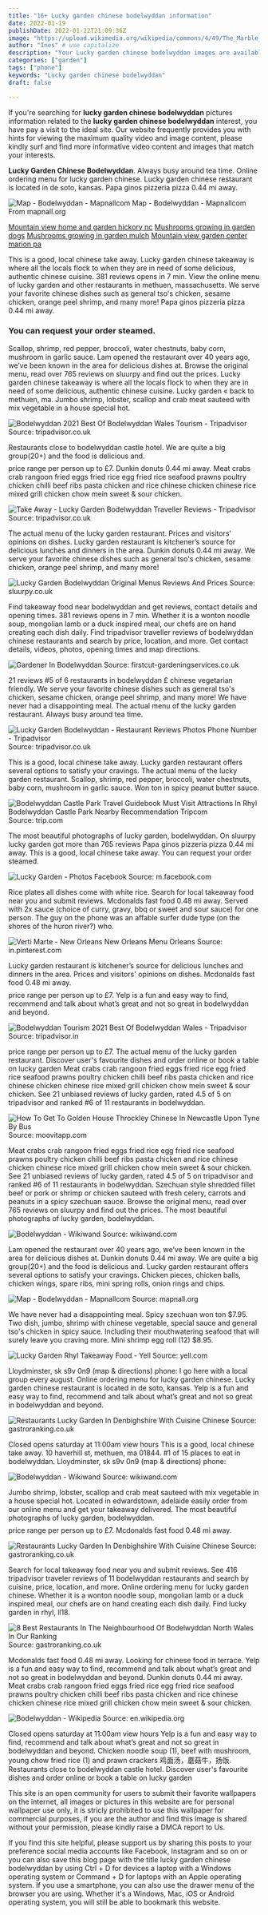 ```yaml
---
title: "16+ Lucky garden chinese bodelwyddan information"
date: 2022-01-19
publishDate: 2022-01-22T21:09:36Z
image: "https://upload.wikimedia.org/wikipedia/commons/4/49/The_Marble_Church_from_Bodelwyddan_Park_-_geograph.org.uk_-_124539.jpg"
author: "Ines" # use capitalize
description: "Your Lucky garden chinese bodelwyddan images are available. Lucky garden chinese bodelwyddan are a topic that is being searched for and liked by netizens now. You can Find and Download the Lucky garden chinese bodelwyddan files here. Get all royalty-free vectors."
categories: ["garden"]
tags: ["phone"]
keywords: "Lucky garden chinese bodelwyddan"
draft: false

---
```


If you're searching for **lucky garden chinese bodelwyddan** pictures information related to the **lucky garden chinese bodelwyddan** interest, you have pay a visit to the ideal  site.  Our website frequently  provides you with  hints  for viewing  the maximum  quality video and image  content, please kindly surf and find more informative video content and images  that match your interests.

**Lucky Garden Chinese Bodelwyddan**. Always busy around tea time. Online ordering menu for lucky garden chinese. Lucky garden chinese restaurant is located in de soto, kansas. Papa ginos pizzeria pizza 0.44 mi away.

![Map - Bodelwyddan - Mapnallcom](https://server.arcgisonline.com/ArcGIS/rest/services/World_Imagery/MapServer/tile/15/10633/16065 "Map - Bodelwyddan - Mapnallcom")
Map - Bodelwyddan - Mapnallcom From mapnall.org

[Mountain view home and garden hickory nc](/mountain-view-home-and-garden-hickory-nc/)
[Mushrooms growing in garden dogs](/mushrooms-growing-in-garden-dogs/)
[Mushrooms growing in garden mulch](/mushrooms-growing-in-garden-mulch/)
[Mountain view garden center marion pa](/mountain-view-garden-center-marion-pa/)

This is a good, local chinese take away. Lucky garden chinese takeaway is where all the locals flock to when they are in need of some delicious, authentic chinese cuisine. 381 reviews opens in 7 min. View the online menu of lucky garden and other restaurants in methuen, massachusetts. We serve your favorite chinese dishes such as general tso&#039;s chicken, sesame chicken, orange peel shrimp, and many more! Papa ginos pizzeria pizza 0.44 mi away.

### You can request your order steamed.

Scallop, shrimp, red pepper, broccoli, water chestnuts, baby corn, mushroom in garlic sauce. Lam opened the restaurant over 40 years ago, we’ve been known in the area for delicious dishes at. Browse the original menu, read over 765 reviews on sluurpy and find out the prices. Lucky garden chinese takeaway is where all the locals flock to when they are in need of some delicious, authentic chinese cuisine. Lucky garden « back to methuen, ma. Jumbo shrimp, lobster, scallop and crab meat sauteed with mix vegetable in a house special hot.


![Bodelwyddan 2021 Best Of Bodelwyddan Wales Tourism - Tripadvisor](https://dynamic-media-cdn.tripadvisor.com/media/photo-o/17/62/f1/99/greggs-kinmel-park-services.jpg?w=300&amp;h=300&amp;s=1 "Bodelwyddan 2021 Best Of Bodelwyddan Wales Tourism - Tripadvisor")
Source: tripadvisor.co.uk

Restaurants close to bodelwyddan castle hotel. We are quite a big group(20+) and the food is delicious and. $$$$ price range per person up to £7. Dunkin donuts 0.44 mi away. Meat crabs crab rangoon fried eggs fried rice egg fried rice seafood prawns poultry chicken chilli beef ribs pasta chicken and rice chinese chicken chinese rice mixed grill chicken chow mein sweet &amp; sour chicken.

![Take Away - Lucky Garden Bodelwyddan Traveller Reviews - Tripadvisor](https://media-cdn.tripadvisor.com/media/photo-s/06/15/82/d5/lucky-garden.jpg "Take Away - Lucky Garden Bodelwyddan Traveller Reviews - Tripadvisor")
Source: tripadvisor.co.uk

The actual menu of the lucky garden restaurant. Prices and visitors&#039; opinions on dishes. Lucky garden restaurant is kitchener’s source for delicious lunches and dinners in the area. Dunkin donuts 0.44 mi away. We serve your favorite chinese dishes such as general tso&#039;s chicken, sesame chicken, orange peel shrimp, and many more!

![Lucky Garden Bodelwyddan Original Menus Reviews And Prices](https://www.sluurpy.co.uk/build/images/logo.aa302c2b.png "Lucky Garden Bodelwyddan Original Menus Reviews And Prices")
Source: sluurpy.co.uk

Find takeaway food near bodelwyddan and get reviews, contact details and opening times. 381 reviews opens in 7 min. Whether it is a wonton noodle soup, mongolian lamb or a duck inspired meal, our chefs are on hand creating each dish daily. Find tripadvisor traveller reviews of bodelwyddan chinese restaurants and search by price, location, and more. Get contact details, videos, photos, opening times and map directions.

![Gardener In Bodelwyddan](https://static1.s123-cdn-static-a.com/uploads/2294015/800_5e26cd323b341.jpg "Gardener In Bodelwyddan")
Source: firstcut-gardeningservices.co.uk

21 reviews #5 of 6 restaurants in bodelwyddan £ chinese vegetarian friendly. We serve your favorite chinese dishes such as general tso&#039;s chicken, sesame chicken, orange peel shrimp, and many more! We have never had a disappointing meal. The actual menu of the lucky garden restaurant. Always busy around tea time.

![Lucky Garden Bodelwyddan - Restaurant Reviews Photos Phone Number - Tripadvisor](https://media-cdn.tripadvisor.com/media/photo-s/1b/72/93/ca/lucky-garden.jpg "Lucky Garden Bodelwyddan - Restaurant Reviews Photos Phone Number - Tripadvisor")
Source: tripadvisor.co.uk

This is a good, local chinese take away. Lucky garden restaurant offers several options to satisfy your cravings. The actual menu of the lucky garden restaurant. Scallop, shrimp, red pepper, broccoli, water chestnuts, baby corn, mushroom in garlic sauce. Won ton in spicy peanut butter sauce.

![Bodelwyddan Castle Park Travel Guidebook Must Visit Attractions In Rhyl Bodelwyddan Castle Park Nearby Recommendation Tripcom](https://ak-d.tripcdn.com/images/100l0l000000d9iai12C0.png?proc=source%2Ftrip "Bodelwyddan Castle Park Travel Guidebook Must Visit Attractions In Rhyl Bodelwyddan Castle Park Nearby Recommendation Tripcom")
Source: trip.com

The most beautiful photographs of lucky garden, bodelwyddan. On sluurpy lucky garden got more than 765 reviews Papa ginos pizzeria pizza 0.44 mi away. This is a good, local chinese take away. You can request your order steamed.

![Lucky Garden - Photos Facebook](https://lookaside.fbsbx.com/lookaside/crawler/media/?media_id=427355358629181 "Lucky Garden - Photos Facebook")
Source: m.facebook.com

Rice plates all dishes come with white rice. Search for local takeaway food near you and submit reviews. Mcdonalds fast food 0.48 mi away. Served with 2x sauce (choice of curry, gravy, bbq or sweet and sour sauce) for one person. The guy on the phone was an affable surfer dude type (on the shores of the huron river?) who.

![Verti Marte - New Orleans New Orleans Menu Orleans](https://i.pinimg.com/originals/1f/5a/91/1f5a913c334ef0658fa5b038e8e343d4.jpg "Verti Marte - New Orleans New Orleans Menu Orleans")
Source: in.pinterest.com

Lucky garden restaurant is kitchener’s source for delicious lunches and dinners in the area. Prices and visitors&#039; opinions on dishes. Mcdonalds fast food 0.48 mi away. $$$$ price range per person up to £7. Yelp is a fun and easy way to find, recommend and talk about what’s great and not so great in bodelwyddan and beyond.

![Bodelwyddan Tourism 2021 Best Of Bodelwyddan Wales - Tripadvisor](https://dynamic-media-cdn.tripadvisor.com/media/photo-o/10/06/45/0b/rhyl-library-museum-arts.jpg?w=400&amp;h=-1&amp;s=1 "Bodelwyddan Tourism 2021 Best Of Bodelwyddan Wales - Tripadvisor")
Source: tripadvisor.in

$$$$ price range per person up to £7. The actual menu of the lucky garden restaurant. Discover user&#039;s favourite dishes and order online or book a table on lucky garden Meat crabs crab rangoon fried eggs fried rice egg fried rice seafood prawns poultry chicken chilli beef ribs pasta chicken and rice chinese chicken chinese rice mixed grill chicken chow mein sweet &amp; sour chicken. See 21 unbiased reviews of lucky garden, rated 4.5 of 5 on tripadvisor and ranked #6 of 11 restaurants in bodelwyddan.

![How To Get To Golden House Throckley Chinese In Newcastle Upon Tyne By Bus](https://appassets.mvtdev.com/map/41/s/2104/79576455.jpg "How To Get To Golden House Throckley Chinese In Newcastle Upon Tyne By Bus")
Source: moovitapp.com

Meat crabs crab rangoon fried eggs fried rice egg fried rice seafood prawns poultry chicken chilli beef ribs pasta chicken and rice chinese chicken chinese rice mixed grill chicken chow mein sweet &amp; sour chicken. See 21 unbiased reviews of lucky garden, rated 4.5 of 5 on tripadvisor and ranked #6 of 11 restaurants in bodelwyddan. Szechuan style shredded fillet beef or pork or shrimp or chicken sauteed with fresh celery, carrots and peanuts in a spicy szechuan sauce. Browse the original menu, read over 765 reviews on sluurpy and find out the prices. The most beautiful photographs of lucky garden, bodelwyddan.

![Bodelwyddan - Wikiwand](https://upload.wikimedia.org/wikipedia/commons/thumb/3/3c/WALES_BODELWYDDAN_CHURCH_2014-05-62.JPG/440px-WALES_BODELWYDDAN_CHURCH_2014-05-62.JPG "Bodelwyddan - Wikiwand")
Source: wikiwand.com

Lam opened the restaurant over 40 years ago, we’ve been known in the area for delicious dishes at. Dunkin donuts 0.44 mi away. We are quite a big group(20+) and the food is delicious and. Lucky garden restaurant offers several options to satisfy your cravings. Chicken pieces, chicken balls, chicken wings, spare ribs, mini spring rolls, onion rings and chips.

![Map - Bodelwyddan - Mapnallcom](https://server.arcgisonline.com/ArcGIS/rest/services/World_Imagery/MapServer/tile/15/10633/16065 "Map - Bodelwyddan - Mapnallcom")
Source: mapnall.org

We have never had a disappointing meal. Spicy szechuan won ton $7.95. Two dish, jumbo, shrimp with chinese vegetable, special sauce and general tso&#039;s chicken in spicy sauce. Including their mouthwatering seafood that will surely leave you craving more. Mini shrimp egg roll (12) $8.95.

![Lucky Garden Rhyl Takeaway Food - Yell](https://c.yell.com/t_bigSquare,f_auto/20c0764b-4d23-4ba5-b75c-2fd9f7c6ab05_image_jpeg.jpg "Lucky Garden Rhyl Takeaway Food - Yell")
Source: yell.com

Lloydminster, sk s9v 0n9 (map &amp; directions) phone: I go here with a local group every august. Online ordering menu for lucky garden chinese. Lucky garden chinese restaurant is located in de soto, kansas. Yelp is a fun and easy way to find, recommend and talk about what’s great and not so great in bodelwyddan and beyond.

![Restaurants Lucky Garden In Denbighshire With Cuisine Chinese](https://media-cdn.tripadvisor.com/media/photo-s/10/86/ad/81/front-of-menu.jpg "Restaurants Lucky Garden In Denbighshire With Cuisine Chinese")
Source: gastroranking.co.uk

Closed opens saturday at 11:00am view hours This is a good, local chinese take away. 10 haverhill st, methuen, ma 01844. #1 of 15 places to eat in bodelwyddan. Lloydminster, sk s9v 0n9 (map &amp; directions) phone:

![Bodelwyddan - Wikiwand](https://upload.wikimedia.org/wikipedia/commons/thumb/e/e7/Bodelwyddan_Church_Vicarage_-_geograph.org.uk_-_559248.jpg/440px-Bodelwyddan_Church_Vicarage_-_geograph.org.uk_-_559248.jpg "Bodelwyddan - Wikiwand")
Source: wikiwand.com

Jumbo shrimp, lobster, scallop and crab meat sauteed with mix vegetable in a house special hot. Located in edwardstown, adelaide easily order from our online menu and get your takeaway delivered. The most beautiful photographs of lucky garden, bodelwyddan. $$$$ price range per person up to £7. Mcdonalds fast food 0.48 mi away.

![Restaurants Lucky Garden In Denbighshire With Cuisine Chinese](https://media-cdn.tripadvisor.com/media/photo-s/10/86/ad/97/back-of-menu.jpg "Restaurants Lucky Garden In Denbighshire With Cuisine Chinese")
Source: gastroranking.co.uk

Search for local takeaway food near you and submit reviews. See 416 tripadvisor traveler reviews of 11 bodelwyddan restaurants and search by cuisine, price, location, and more. Online ordering menu for lucky garden chinese. Whether it is a wonton noodle soup, mongolian lamb or a duck inspired meal, our chefs are on hand creating each dish daily. Find lucky garden in rhyl, ll18.

![8 Best Restaurants In The Neighbourhood Of Bodelwyddan North Wales In Our Ranking](https://media-cdn.tripadvisor.com/media/photo-s/06/15/83/91/church-view-chippy.jpg "8 Best Restaurants In The Neighbourhood Of Bodelwyddan North Wales In Our Ranking")
Source: gastroranking.co.uk

Mcdonalds fast food 0.48 mi away. Looking for chinese food in terrace. Yelp is a fun and easy way to find, recommend and talk about what’s great and not so great in bodelwyddan and beyond. Dunkin donuts 0.44 mi away. Meat crabs crab rangoon fried eggs fried rice egg fried rice seafood prawns poultry chicken chilli beef ribs pasta chicken and rice chinese chicken chinese rice mixed grill chicken chow mein sweet &amp; sour chicken.

![Bodelwyddan - Wikipedia](https://upload.wikimedia.org/wikipedia/commons/4/49/The_Marble_Church_from_Bodelwyddan_Park_-_geograph.org.uk_-_124539.jpg "Bodelwyddan - Wikipedia")
Source: en.wikipedia.org

Closed opens saturday at 11:00am view hours Yelp is a fun and easy way to find, recommend and talk about what’s great and not so great in bodelwyddan and beyond. Chicken noodle soup (1), beef with mushroom, young chow fried rice (1) and prawn crackers 鸡面汤，蘑菇牛，扬饭. Restaurants close to bodelwyddan castle hotel. Discover user&#039;s favourite dishes and order online or book a table on lucky garden

This site is an open community for users to submit their favorite wallpapers on the internet, all images or pictures in this website are for personal wallpaper use only, it is stricly prohibited to use this wallpaper for commercial purposes, if you are the author and find this image is shared without your permission, please kindly raise a DMCA report to Us.

If you find this site helpful, please support us by sharing this posts to your preference social media accounts like Facebook, Instagram and so on or you can also save this blog page with the title lucky garden chinese bodelwyddan by using Ctrl + D for devices a laptop with a Windows operating system or Command + D for laptops with an Apple operating system. If you use a smartphone, you can also use the drawer menu of the browser you are using. Whether it's a Windows, Mac, iOS or Android operating system, you will still be able to bookmark this website.
